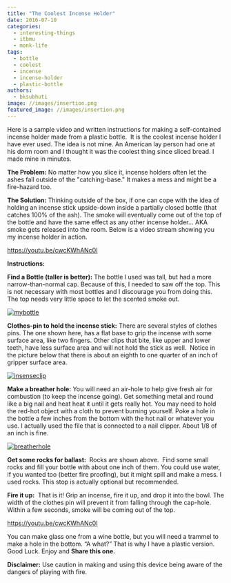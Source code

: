 ```yaml
---
title: "The Coolest Incense Holder"
date: 2016-07-10
categories: 
  - interesting-things
  - itbmu
  - monk-life
tags: 
  - bottle
  - coolest
  - incense
  - incense-holder
  - plastic-bottle
authors: 
  - bksubhuti
image: //images/insertion.png
featured_image: //images/insertion.png
---
```


Here is a sample video and written instructions for making a self-contained incense holder made from a plastic bottle.  It is the coolest incense holder I have ever used. The idea is not mine. An American lay person had one at his dorm room and I thought it was the coolest thing since sliced bread. I made mine in minutes.

**The Problem:** No matter how you slice it, incense holders often let the ashes fall outside of the "catching-base." It makes a mess and might be a fire-hazard too.

**The Solution:** Thinking outside of the box, if one can cope with the idea of holding an incense stick upside-down inside a partially closed bottle (that catches 100% of the ash). The smoke will eventually come out of the top of the bottle and have the same effect as any other incense holder... AKA smoke gets released into the room. Below is a video stream showing you my incense holder in action.

https://youtu.be/cwcKWhANc0I

**Instructions:**

**Find a Bottle (taller is better):** The bottle I used was tall, but had a more narrow-than-normal cap. Because of this, I needed to saw off the top. This is not necessary with most bottles and I discourage you from doing this. The top needs very little space to let the scented smoke out.

[![mybottle](assets/images/mybottle.jpg)](https://subhuti.withmetta.net/wp-content/uploads/2016/07/mybottle.jpg)

**Clothes-pin to hold the incense stick:** There are several styles of clothes pins. The one shown here, has a flat base to grip the incense with some surface area, like two fingers. Other clips that bite, like upper and lower teeth, have less surface area and will not hold the stick as well.  Notice in the picture below that there is about an eighth to one quarter of an inch of gripper surface area.

[![insenseclip](assets/images/insenseclip.jpg)](https://subhuti.withmetta.net/wp-content/uploads/2016/07/insenseclip.jpg)

**Make a breather hole:** You will need an air-hole to help give fresh air for combustion (to keep the incense going). Get something metal and round like a big nail and heat heat it until it gets really hot. You may need to hold the red-hot object with a cloth to prevent burning yourself. Poke a hole in the bottle a few inches from the bottom with the hot nail or whatever you use. I actually used the file that is connected to a nail clipper. About 1/8 of an inch is fine.

[![breatherhole](assets/images/breatherhole.jpg)](https://subhuti.withmetta.net/wp-content/uploads/2016/07/breatherhole.jpg)

**Get some rocks for ballast:**  Rocks are shown above.  Find some small rocks and fill your bottle with about one inch of them. You could use water, if you wanted too (better fire proofing), but it might spill and make a mess. I used rocks. This stop is actually optional but recommended.

**Fire it up:**  That is it! Grip an incense, fire it up, and drop it into the bowl. The width of the clothes pin will prevent it from falling through the cap-hole. Within a few seconds, smoke will be coming out of the top.

https://youtu.be/cwcKWhANc0I

You can make glass one from a wine bottle, but you will need a trammel to make a hole in the bottom. “A what?” That is why I have a plastic version. Good Luck. Enjoy and **Share this one.**

**Disclaimer:** Use caution in making and using this device being aware of the dangers of playing with fire.